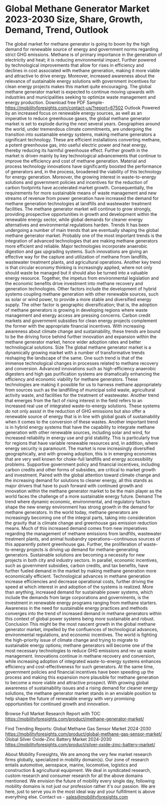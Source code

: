 # Global Methane Generator Market 2023-2030 Size, Share, Growth, Demand, Trend, Outlook
The global market for methane generator is going to boom by the high demand for renewable source of energy and government norms regarding strict GHG emissions. Methane is of primary importance in the generation of electricity and heat; it is reducing environmental impact. Further powered by technological improvements that allow for rises in efficiency and declines in cost associated with methane generation, making it more viable and attractive to drive energy. Moreover, increased awareness about the relevance of sustainable energy solutions with government incentives for clean energy projects makes this market quite encouraging. The global methane generator market is expected to continue moving upwards with industries and municipalities seeking to optimize waste management and energy production.
Download free PDF Sample- https://mobilityforesights.com/contact-us/?report=67502
Outlook
Powered by an increased focus on renewable energy sources, as well as an imperative to reduce greenhouse gases, the global methane generator market is set to explode during the next several years. Geographies around the world, under tremendous climate commitments, are undergoing the transition into sustainable energy systems, making methane generators a significant technology. These are efficient installations converting methane, a potent greenhouse gas, into useful electric power and heat energy, thereby reducing its harmful greenhouse effect. Further growth in the market is driven mainly by key technological advancements that continue to improve the efficiency and cost of methane generation. Material and process technology innovations have significantly boosted the performance of generators and, in the process, broadened the viability of this technology for energy generation. Moreover, the growing interest in waste-to-energy solutions and government policies and incentives for the reduction of carbon footprints have accelerated market growth. Consequentially, the requirements for more sustainable means of waste management and new streams of revenue from power generation have increased the demand for methane generation technologies at landfills and wastewater treatment facilities. The methane generator market will continue to grow strongly, providing prospective opportunities in growth and development within the renewable energy sector, while global demands for cleaner energy alternatives and environmental regulations harden.
Trends
It has been undergoing a number of main trends that are eventually shaping the global methane generator market. Probably one of the most important trends is the integration of advanced technologies that are making methane generators more efficient and reliable. Major technologies incorporate anaerobic digestion and gas upgrading systems. Such innovations are giving an effective way for the capture and utilization of methane from landfills, wastewater treatment plants, and agricultural operations. Another key trend is that circular economy thinking is increasingly applied, where not only should waste be managed but it should also be turned into a valuable energy resource. Together, the impetus from environmental legislation and the economic benefits drive investment into methane recovery and generation technologies. Other factors include the development of hybrid systems coupling methane generation with other renewable sources, such as solar or wind power, to provide a more stable and diversified energy supply. The other factor is geographic diversification; that is, the adoption of methane generators is growing in developing regions where waste management and energy access are pressing concerns. Carbon credit markets and government subsidies for clean energy projects complement the former with the appropriate financial incentives. With increasing awareness about climate change and sustainability, these trends are bound to be the driving force behind further innovation and expansion within the methane generator market, hence wider adoption rates and better technological solutions.
Size
The global methane generator market is a dynamically growing market with a number of transformative trends reshaping the landscape of the same. One such trend is that of the immense technological changes in processes related to methane recovery and conversion. Advanced innovations such as high-efficiency anaerobic digesters and high gas purification systems are dramatically enhancing the efficiency and economic viability for methane generators. These technologies are making it possible for us to harness methane appropriately from sources such as the landfilling of municipal solid waste, agricultural activity waste, and facilities for the treatment of wastewater. Another trend that emerges from the fact of rising interest in the field refers to an increased real use of integrated waste-to-energy solutions. These systems do not only assist in the reduction of GHG emissions but also offer a renewable source of energy that is in line with global goals of sustainability when it comes to the conversion of these wastes. Another important trend is in hybrid energy systems that have the capability to integrate methane generation with other renewable sources, including solar and wind, for increased reliability in energy use and grid stability. This is particularly true for regions that have variable renewable resources and, in addition, where energy security is paramount. The market is now increasingly diversified geographically, and with growing adoption, this is in emerging economies that are very well known for choke-full landfills and energy accessibility problems. Supportive government policy and financial incentives, including carbon credits and other forms of subsidies, are critical to market growth and investment. Paired with the global attention toward climate change and the increasing demand for solutions to cleaner energy, all this stands as major drivers that have to push forward with continued growth and innovation within the methane generator market to be the main player as the world faces the challenge of a more sustainable energy future.
Demand 
The trend where dynamic economic, environmental, and regulatory factors shape the new energy environment has strong growth in the demand for methane generators. In the world today, methane generators are increasingly becoming one of the integral parts, taking into consideration the gravity that is climate change and greenhouse gas emission reduction means. Much of this increased demand comes from new imperatives regarding the management of methane emissions from landfills, wastewater treatment plants, and animal husbandry operations—continuous sources of this apparently potent greenhouse gas. Further, the proliferation of waste-to-energy projects is driving up demand for methane-generating generators. Sustainable solutions are becoming a necessity for new projects in both city and industry sectors. In parallel, economic incentives, such as government subsidies, carbon credits, and tax benefits, have further fueled demand in the market by making methane generation more economically efficient. Technological advances in methane generation increase efficiencies and decrease operational costs, further driving the speed at which interest in and adoption of the systems is realized. More than anything, increased demand for sustainable power systems, which include the demands from large corporations and governments, is the investment in renewable energy programs ranging from methane starters. Awareness in the need for sustainable energy practices and methods converges into the trend of increased demand in methane generators within this context of global power systems being more sustainable and robust.
Conclusion
This might be the most nascent growth in the global methane generator market, impelled by the confluences of technological advances, environmental regulations, and economic incentives. The world is fighting the high-priority issue of climate change and trying to migrate to sustainable energy options; methane generators will become one of the most necessary technologies to reduce GHG emissions and rev up waste management. Innovations continue in methane recovery and conversion, while increasing adoption of integrated waste-to-energy systems enhances efficiency and cost-effectiveness for such generators. At the same time, government policies and financial incentives have been speeding up the process and making this expansion more plausible for methane generation to become a more viable and attractive prospect. With growing global awareness of sustainability issues and a rising demand for cleaner energy solutions, the methane generator market stands in an enviable position to help shape the future of renewable energy with very promising opportunities for continued growth and innovation.

Browse Full Market Research Report with TOC  https://mobilityforesights.com/product/methane-generator-market/

Find Trending Reports:
Global Methane Gas Sensor Market 2024-2030
https://mobilityforesights.com/product/global-methane-gas-sensor-market/
Global Silver Oxide-Zinc Battery Market 2024-2030
https://mobilityforesights.com/product/silver-oxide-zinc-battery-market/

About Mobility Foresights,
We are among the very few market research firms globally, specialized in mobility domain(s). Our zone of research entails automotive, aerospace, marine, locomotive, logistics and construction & agricultural equipment. We deal in syndicated research, custom research and consumer research for all the above domains mentioned.
We envision the future of mobility every single day, following mobility domains is not just our profession rather it's our passion. We are here, just to serve you in the most ideal way and your fulfillment is above everything else. Contact us -  sales@mobilityforesights.com 

